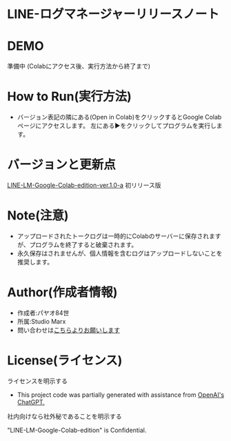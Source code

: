 # LINE-ログマネージャーリリースノート

# DEMO

準備中
(Colabにアクセス後、実行方法から終了まで)

# How to Run(実行方法)

* バージョン表記の隣にある(Open in Colab)をクリックするとGoogle Colabページにアクセスします。
左にある▶をクリックしてプログラムを実行します。

# バージョンと更新点
[LINE-LM-Google-Colab-edition-ver.1.0-a](https://colab.research.google.com/drive/1OcsKdrO9VI8d9ZO-MMYIAy5DqVXBAYuK?usp=sharing)
初リリース版

# Note(注意)

* アップロードされたトークログは一時的にColabのサーバーに保存されますが、プログラムを終了すると破棄されます。
* 永久保存はされませんが、個人情報を含むログはアップロードしないことを推奨します。

# Author(作成者情報)

* 作成者:パヤオ84世
* 所属:Studio Marx
* 問い合わせは[こちらよりお願いします](https://forms.gle/VohmhtSFgMdEA77B6)

# License(ライセンス)
ライセンスを明示する

* This project code was partially generated with assistance from [OpenAI's ChatGPT.](https://chatgpt.com/)

社内向けなら社外秘であることを明示する

"LINE-LM-Google-Colab-edition" is Confidential.

